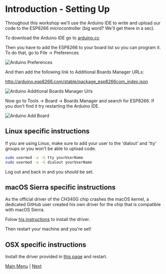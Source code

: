 # Introduction - Setting Up

Throughout this workshop we'll use the Arduino IDE to write and upload our code to the ESP8266 microcontroller (big word? We'll get there in a sec).

To download the Arduino IDE go to [arduino.cc](http://arduino.cc)

Then you have to add the ESP8266 to your board list so you can program it. To do that, go to File -> Preferences

![Arduino Preferences](../content/images/arduino1.png)

And then add the following link to Additional Boards Manager URLs:

http://arduino.esp8266.com/stable/package_esp8266com_index.json

![Arduino Additional Boards Manager Urls](../content/images/arduino2.png)

Now go to Tools -> Board -> Boards Manager and search for ESP8266. If you don't find it try restarting the Arduino IDE.

![Arduino Add Board](../content/images/arduino3.png)

## Linux specific instructions

If you are using Linux, make sure to add your user to the 'dialout' and 'tty' groups or you won't be able to upload code.

```bash
sudo usermod -a -G tty yourUserName
sudo usermod -a -G dialout yourUserName
```

Log out and back in and you should be set.

## macOS Sierra specific instructions

As the official driver of the CH340G chip crashes the macOS kernel, a dedicated GitHub user created his own driver for the chip that is compatible with macOS Sierra.

Folow [his instructions](https://github.com/adrianmihalko/ch340g-ch34g-ch34x-mac-os-x-driver) to install the driver.

Then restart your machine and you're set!

## OSX specific instructions

Install the driver provided in [this page](https://wiki.wemos.cc/downloads) and restart.

[Main Menu](../readme.md) | [Next](../content/microcontroller.md)
